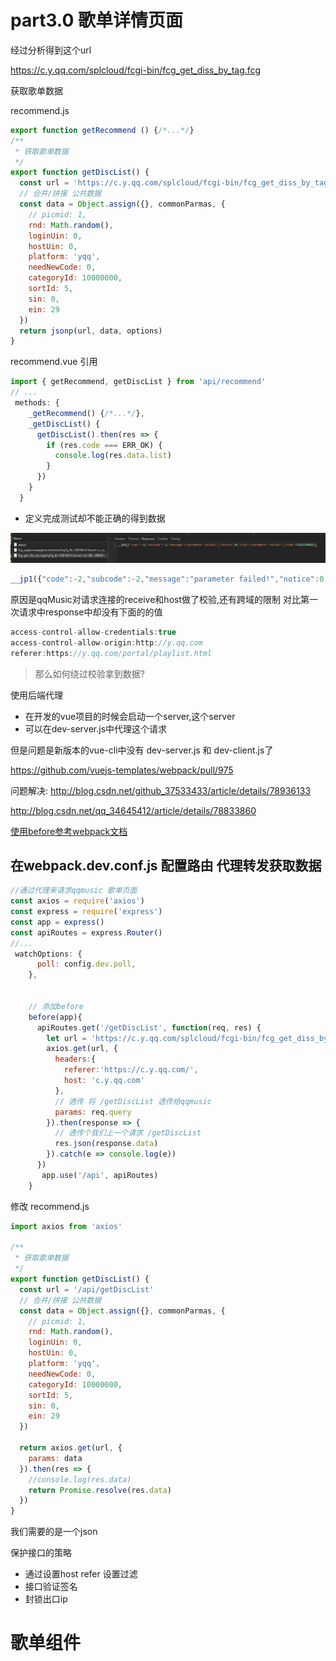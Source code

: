 # part3.0 歌单详情页面

经过分析得到这个url

https://c.y.qq.com/splcloud/fcgi-bin/fcg_get_diss_by_tag.fcg


获取歌单数据

recommend.js

```js
export function getRecommend () {/*...*/}
/**
 * 获取歌单数据
 */
export function getDiscList() {
  const url = 'https://c.y.qq.com/splcloud/fcgi-bin/fcg_get_diss_by_tag.fcg'
  // 合并/拼接 公共数据
  const data = Object.assign({}, commonParmas, {
    // picmid: 1,
    rnd: Math.random(),
    loginUin: 0,
    hostUin: 0,
    platform: 'yqq',
    needNewCode: 0,
    categoryId: 10000000,
    sortId: 5,
    sin: 0,
    ein: 29
  })
  return jsonp(url, data, options)
}
```
recommend.vue 引用
```js
import { getRecommend, getDiscList } from 'api/recommend'
// ...
 methods: {
    _getRecommend() {/*...*/},
    _getDiscList() {
      getDiscList().then(res => {
        if (res.code === ERR_OK) {
          console.log(res.data.list)
        }
      })
    }
  }
```
* 定义完成测试却不能正确的得到数据

![image](./images/getDiscList-error.png)
```js
__jp1({"code":-2,"subcode":-2,"message":"parameter failed!","notice":0,"tips":"parameter failed!","time":1521529965})
```
原因是qqMusic对请求连接的receive和host做了校验,还有跨域的限制
对比第一次请求中response中却没有下面的的值
```js
access-control-allow-credentials:true
access-control-allow-origin:http://y.qq.com
referer:https://y.qq.com/portal/playlist.html
```
> 那么如何绕过校验拿到数据?

使用后端代理
* 在开发的vue项目的时候会启动一个server,这个server
* 可以在dev-server.js中代理这个请求


但是问题是新版本的vue-cli中没有 dev-server.js 和 dev-client.js了


https://github.com/vuejs-templates/webpack/pull/975

问题解决:
http://blog.csdn.net/github_37533433/article/details/78936133

http://blog.csdn.net/qq_34645412/article/details/78833860

[使用before参考webpack文档](https://webpack.js.org/configuration/dev-server/#devserver-before)

## 在webpack.dev.conf.js 配置路由 代理转发获取数据

```js
//通过代理来请求qqmusic 歌单页面
const axios = require('axios')
const express = require('express')
const app = express()
const apiRoutes = express.Router()
//...
 watchOptions: {
      poll: config.dev.poll,
    },


    // 添加before
    before(app){
      apiRoutes.get('/getDiscList', function(req, res) {
        let url = 'https://c.y.qq.com/splcloud/fcgi-bin/fcg_get_diss_by_tag.fcg'
        axios.get(url, {
          headers:{
            referer:'https://c.y.qq.com/',
            host: 'c.y.qq.com'
          },
          // 透传 将 /getDiscList 透传给qqmusic
          params: req.query
        }).then(response => {
          // 透传个我们上一个请求 /getDiscList
          res.json(response.data)
        }).catch(e => console.log(e))
      })
       app.use('/api', apiRoutes)
    }
```

修改 recommend.js
```js
import axios from 'axios'

/**
 * 获取歌单数据
 */
export function getDiscList() {
  const url = '/api/getDiscList'
  // 合并/拼接 公共数据
  const data = Object.assign({}, commonParmas, {
    // picmid: 1,
    rnd: Math.random(),
    loginUin: 0,
    hostUin: 0,
    platform: 'yqq',
    needNewCode: 0,
    categoryId: 10000000,
    sortId: 5,
    sin: 0,
    ein: 29
  })

  return axios.get(url, {
    params: data
  }).then(res => {
    //console.log(res.data)
    return Promise.resolve(res.data)
  })
}
```
我们需要的是一个json

保护接口的策略

* 通过设置host refer 设置过滤
* 接口验证签名
* 封锁出口ip


# 歌单组件





